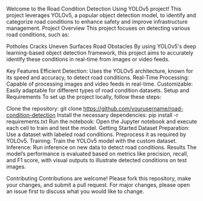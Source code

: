 Welcome to the Road Condition Detection Using YOLOv5 project! This project leverages YOLOv5, a popular object detection model, to identify and categorize road conditions to enhance safety and improve infrastructure management.
Project Overview
This project focuses on detecting various road conditions, such as:

Potholes
Cracks
Uneven Surfaces
Road Obstacles
By using YOLOv5's deep learning-based object detection framework, this project aims to accurately identify these conditions in real-time from images or video feeds.

Key Features
Efficient Detection: Uses the YOLOv5 architecture, known for its speed and accuracy, to detect road conditions.
Real-Time Processing: Capable of processing images and video feeds in real-time.
Customizable: Easily adaptable for different types of road condition datasets.
Setup and Requirements
To set up the project locally, follow these steps:

Clone the repository:
git clone https://github.com/yourusername/road-condition-detection
Install the necessary dependencies:
pip install -r requirements.txt
Run the notebook: Open the Jupyter notebook and execute each cell to train and test the model.
Getting Started
Dataset Preparation: Use a dataset with labeled road conditions. Preprocess it as required by YOLOv5.
Training: Train the YOLOv5 model with the custom dataset.
Inference: Run inference on new data to detect road conditions.
Results
The model’s performance is evaluated based on metrics like precision, recall, and F1 score, with visual outputs to illustrate detected conditions on test images.

Contributing
Contributions are welcome! Please fork this repository, make your changes, and submit a pull request. For major changes, please open an issue first to discuss what you would like to change.
